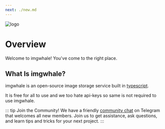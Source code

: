 ```yaml
---
next: ./new.md
---
```


![logo](/imgwhale.png)

# Overview

Welcome to imgwhale!
You've come to the right place.

## What Is imgwhale?

imgwhale is an open-source image storage service built in [typescript](https://typescriptlang.com).

It is free for all to use and we too hate api-keys so same is not required to use imgwhale.

::: tip Join the Community!
We have a friendly [community chat](https://t.me/IndianBotsChat) on Telegram that welcomes all new members.
Join us to get assistance, ask questions, and learn tips and tricks for your next project.
:::
